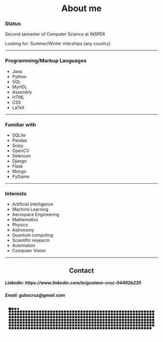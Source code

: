 <h1 align='center'>
  About me
</h1>

<h3>Status</h3>
Second semester of Computer Science at INSPER

Looking for: Summer/Winter interships (any country)

------

<h3>Programming/Markup Languages</h3>
    <ul>
        <li>Java</li>
        <li>Python</li>
        <li>SQL</li>
        <li>MyHDL</li>
        <li>Assembly</li>
        <li>HTML</li>
        <li>CSS</li>
        <li>LaTeX</li>
    </ul>

------

<h3>Familiar with</h3>
    <ul>
        <li>SQLite</li>
        <li>Pandas</li>
        <li>Scipy</li>
        <li>OpenCV</li>
        <li>Selenium</li>
        <li>Django</li>
        <li>Flask</li>
        <li>Mongo</li>
        <li>PyGame</li>
    </ul>

------

<h3>Interests</h3>
    <ul>
        <li>Artificial Intelligence</li>
        <li>Machine Learning</li>
        <li>Aerospace Engineering</li>
        <li>Mathematics</li>
        <li>Physics</li>
        <li>Astronomy</li>
        <li>Quantum computing</li>
        <li>Scientific research</li>
        <li>Automation</li>
        <li>Computer Vision</li>
    </ul>

------

<h2 align='center'>Contact</h2>
  <h5>Linkedin:  https://www.linkedin.com/in/gustavo-cruz-04492b235</h5>
  <h5>Email:  gubscruz@gmail.com</h5>

<p align="center">
  <img src="https://raw.githubusercontent.com/Gubscruz/snake_animation/master/snake.svg" alt="Snake animation" width="500"/>
</p>
